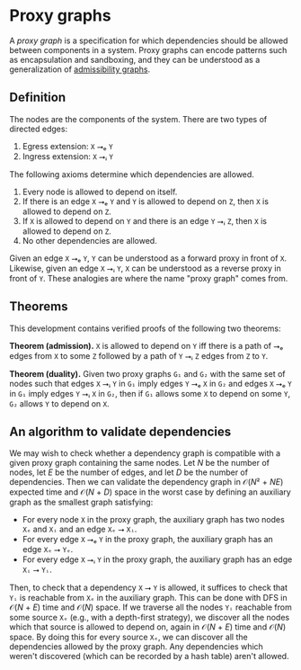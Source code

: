 # Proxy graphs

A *proxy graph* is a specification for which dependencies should be allowed between components in a system. Proxy graphs can encode patterns such as encapsulation and sandboxing, and they can be understood as a generalization of [admissibility graphs](https://github.com/stepchowfun/proofs/tree/main/proofs/AdmissibilityGraph).

## Definition

The nodes are the components of the system. There are two types of directed edges:

1. Egress extension: `X` ⭢ₑ `Y`
2. Ingress extension: `X` ⭢ᵢ `Y`

The following axioms determine which dependencies are allowed.

1. Every node is allowed to depend on itself.
3. If there is an edge `X` ⭢ₑ `Y` and `Y` is allowed to depend on `Z`, then `X` is allowed to depend on `Z`.
2. If `X` is allowed to depend on `Y` and there is an edge `Y` ⭢ᵢ `Z`, then `X` is allowed to depend on `Z`.
4. No other dependencies are allowed.

Given an edge `X` ⭢ₑ `Y`, `Y` can be understood as a forward proxy in front of `X`. Likewise, given an edge `X` ⭢ᵢ `Y`, `X` can be understood as a reverse proxy in front of `Y`. These analogies are where the name "proxy graph" comes from.

## Theorems

This development contains verified proofs of the following two theorems:

**Theorem (admission).** `X` is allowed to depend on `Y` iff there is a path of ⭢ₑ edges from `X` to some `Z` followed by a path of `Y` ⭢ᵢ `Z` edges from `Z` to `Y`.

**Theorem (duality).** Given two proxy graphs `G₁` and `G₂` with the same set of nodes such that edges `X` ⭢ᵢ `Y` in `G₁` imply edges `Y` ⭢ₑ `X` in `G₂` and edges `X` ⭢ₑ `Y` in `G₁` imply edges `Y` ⭢ᵢ `X` in `G₂`, then if `G₁` allows some `X` to depend on some `Y`, `G₂` allows `Y` to depend on `X`.

## An algorithm to validate dependencies

We may wish to check whether a dependency graph is compatible with a given proxy graph containing the same nodes. Let *N* be the number of nodes, let *E* be the number of edges, and let *D* be the number of dependencies. Then we can validate the dependency graph in 𝒪(*N*² + *NE*) expected time and 𝒪(*N* + *D*) space in the worst case by defining an auxiliary graph as the smallest graph satisfying:

- For every node `X` in the proxy graph, the auxiliary graph has two nodes `Xₑ` and `Xᵢ` and an edge `Xₑ` ⭢ `Xᵢ`.
- For every edge `X` ⭢ₑ `Y` in the proxy graph, the auxiliary graph has an edge `Xₑ` ⭢ `Yₑ`.
- For every edge `X` ⭢ᵢ `Y` in the proxy graph, the auxiliary graph has an edge `Xᵢ` ⭢ `Yᵢ`.

Then, to check that a dependency `X` ⭢ `Y` is allowed, it suffices to check that `Yᵢ` is reachable from `Xₑ` in the auxiliary graph. This can be done with DFS in 𝒪(*N* + *E*) time and 𝒪(*N*) space. If we traverse all the nodes `Yᵢ` reachable from some source `Xₑ` (e.g., with a depth-first strategy), we discover all the nodes which that source is allowed to depend on, again in 𝒪(*N* + *E*) time and 𝒪(*N*) space. By doing this for every source `Xₑ`, we can discover all the dependencies allowed by the proxy graph. Any dependencies which weren't discovered (which can be recorded by a hash table) aren't allowed.
